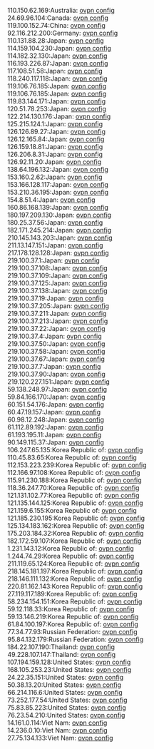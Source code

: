 110.150.62.169:Australia: [ovpn config](vpn/110_150_62_169.ovpn)  
24.69.96.104:Canada: [ovpn config](vpn/24_69_96_104.ovpn)  
119.100.152.74:China: [ovpn config](vpn/119_100_152_74.ovpn)  
92.116.212.200:Germany: [ovpn config](vpn/92_116_212_200.ovpn)  
110.131.88.28:Japan: [ovpn config](vpn/110_131_88_28.ovpn)  
114.159.104.230:Japan: [ovpn config](vpn/114_159_104_230.ovpn)  
114.182.32.130:Japan: [ovpn config](vpn/114_182_32_130.ovpn)  
116.193.226.87:Japan: [ovpn config](vpn/116_193_226_87.ovpn)  
117.108.51.58:Japan: [ovpn config](vpn/117_108_51_58.ovpn)  
118.240.117.118:Japan: [ovpn config](vpn/118_240_117_118.ovpn)  
119.106.76.185:Japan: [ovpn config](vpn/119_106_76_185.ovpn)  
119.106.76.185:Japan: [ovpn config](vpn/119_106_76_185.ovpn)  
119.83.144.171:Japan: [ovpn config](vpn/119_83_144_171.ovpn)  
120.51.78.253:Japan: [ovpn config](vpn/120_51_78_253.ovpn)  
122.214.130.176:Japan: [ovpn config](vpn/122_214_130_176.ovpn)  
125.215.124.1:Japan: [ovpn config](vpn/125_215_124_1.ovpn)  
126.126.89.27:Japan: [ovpn config](vpn/126_126_89_27.ovpn)  
126.12.165.84:Japan: [ovpn config](vpn/126_12_165_84.ovpn)  
126.159.18.81:Japan: [ovpn config](vpn/126_159_18_81.ovpn)  
126.206.8.31:Japan: [ovpn config](vpn/126_206_8_31.ovpn)  
126.92.11.20:Japan: [ovpn config](vpn/126_92_11_20.ovpn)  
138.64.196.132:Japan: [ovpn config](vpn/138_64_196_132.ovpn)  
153.160.2.62:Japan: [ovpn config](vpn/153_160_2_62.ovpn)  
153.166.128.117:Japan: [ovpn config](vpn/153_166_128_117.ovpn)  
153.210.36.195:Japan: [ovpn config](vpn/153_210_36_195.ovpn)  
154.8.51.4:Japan: [ovpn config](vpn/154_8_51_4.ovpn)  
160.86.168.139:Japan: [ovpn config](vpn/160_86_168_139.ovpn)  
180.197.209.130:Japan: [ovpn config](vpn/180_197_209_130.ovpn)  
180.25.37.56:Japan: [ovpn config](vpn/180_25_37_56.ovpn)  
182.171.245.214:Japan: [ovpn config](vpn/182_171_245_214.ovpn)  
210.145.143.203:Japan: [ovpn config](vpn/210_145_143_203.ovpn)  
211.13.147.151:Japan: [ovpn config](vpn/211_13_147_151.ovpn)  
217.178.128.128:Japan: [ovpn config](vpn/217_178_128_128.ovpn)  
219.100.37.1:Japan: [ovpn config](vpn/219_100_37_1.ovpn)  
219.100.37.108:Japan: [ovpn config](vpn/219_100_37_108.ovpn)  
219.100.37.109:Japan: [ovpn config](vpn/219_100_37_109.ovpn)  
219.100.37.125:Japan: [ovpn config](vpn/219_100_37_125.ovpn)  
219.100.37.138:Japan: [ovpn config](vpn/219_100_37_138.ovpn)  
219.100.37.19:Japan: [ovpn config](vpn/219_100_37_19.ovpn)  
219.100.37.205:Japan: [ovpn config](vpn/219_100_37_205.ovpn)  
219.100.37.211:Japan: [ovpn config](vpn/219_100_37_211.ovpn)  
219.100.37.213:Japan: [ovpn config](vpn/219_100_37_213.ovpn)  
219.100.37.22:Japan: [ovpn config](vpn/219_100_37_22.ovpn)  
219.100.37.4:Japan: [ovpn config](vpn/219_100_37_4.ovpn)  
219.100.37.50:Japan: [ovpn config](vpn/219_100_37_50.ovpn)  
219.100.37.58:Japan: [ovpn config](vpn/219_100_37_58.ovpn)  
219.100.37.67:Japan: [ovpn config](vpn/219_100_37_67.ovpn)  
219.100.37.7:Japan: [ovpn config](vpn/219_100_37_7.ovpn)  
219.100.37.90:Japan: [ovpn config](vpn/219_100_37_90.ovpn)  
219.120.227.151:Japan: [ovpn config](vpn/219_120_227_151.ovpn)  
59.138.248.97:Japan: [ovpn config](vpn/59_138_248_97.ovpn)  
59.84.166.170:Japan: [ovpn config](vpn/59_84_166_170.ovpn)  
60.151.54.176:Japan: [ovpn config](vpn/60_151_54_176.ovpn)  
60.47.19.157:Japan: [ovpn config](vpn/60_47_19_157.ovpn)  
60.98.12.248:Japan: [ovpn config](vpn/60_98_12_248.ovpn)  
61.112.89.192:Japan: [ovpn config](vpn/61_112_89_192.ovpn)  
61.193.195.11:Japan: [ovpn config](vpn/61_193_195_11.ovpn)  
90.149.115.37:Japan: [ovpn config](vpn/90_149_115_37.ovpn)  
106.247.65.135:Korea Republic of: [ovpn config](vpn/106_247_65_135.ovpn)  
110.45.83.65:Korea Republic of: [ovpn config](vpn/110_45_83_65.ovpn)  
112.153.223.239:Korea Republic of: [ovpn config](vpn/112_153_223_239.ovpn)  
112.166.97.108:Korea Republic of: [ovpn config](vpn/112_166_97_108.ovpn)  
115.91.230.188:Korea Republic of: [ovpn config](vpn/115_91_230_188.ovpn)  
118.36.247.70:Korea Republic of: [ovpn config](vpn/118_36_247_70.ovpn)  
121.131.102.77:Korea Republic of: [ovpn config](vpn/121_131_102_77.ovpn)  
121.135.144.125:Korea Republic of: [ovpn config](vpn/121_135_144_125.ovpn)  
121.159.6.155:Korea Republic of: [ovpn config](vpn/121_159_6_155.ovpn)  
121.185.230.195:Korea Republic of: [ovpn config](vpn/121_185_230_195.ovpn)  
125.134.183.162:Korea Republic of: [ovpn config](vpn/125_134_183_162.ovpn)  
175.203.184.32:Korea Republic of: [ovpn config](vpn/175_203_184_32.ovpn)  
182.172.59.107:Korea Republic of: [ovpn config](vpn/182_172_59_107.ovpn)  
1.231.143.12:Korea Republic of: [ovpn config](vpn/1_231_143_12.ovpn)  
1.244.74.29:Korea Republic of: [ovpn config](vpn/1_244_74_29.ovpn)  
211.119.65.124:Korea Republic of: [ovpn config](vpn/211_119_65_124.ovpn)  
218.145.181.197:Korea Republic of: [ovpn config](vpn/218_145_181_197.ovpn)  
218.146.111.132:Korea Republic of: [ovpn config](vpn/218_146_111_132.ovpn)  
220.81.162.143:Korea Republic of: [ovpn config](vpn/220_81_162_143.ovpn)  
27.119.117.189:Korea Republic of: [ovpn config](vpn/27_119_117_189.ovpn)  
58.234.154.151:Korea Republic of: [ovpn config](vpn/58_234_154_151.ovpn)  
59.12.118.33:Korea Republic of: [ovpn config](vpn/59_12_118_33.ovpn)  
59.13.146.219:Korea Republic of: [ovpn config](vpn/59_13_146_219.ovpn)  
61.84.100.197:Korea Republic of: [ovpn config](vpn/61_84_100_197.ovpn)  
77.34.77.93:Russian Federation: [ovpn config](vpn/77_34_77_93.ovpn)  
95.84.132.179:Russian Federation: [ovpn config](vpn/95_84_132_179.ovpn)  
184.22.107.190:Thailand: [ovpn config](vpn/184_22_107_190.ovpn)  
49.228.107.147:Thailand: [ovpn config](vpn/49_228_107_147.ovpn)  
107.194.159.128:United States: [ovpn config](vpn/107_194_159_128.ovpn)  
168.105.253.23:United States: [ovpn config](vpn/168_105_253_23.ovpn)  
24.22.35.151:United States: [ovpn config](vpn/24_22_35_151.ovpn)  
50.38.13.20:United States: [ovpn config](vpn/50_38_13_20.ovpn)  
66.214.116.6:United States: [ovpn config](vpn/66_214_116_6.ovpn)  
73.252.177.54:United States: [ovpn config](vpn/73_252_177_54.ovpn)  
75.83.85.223:United States: [ovpn config](vpn/75_83_85_223.ovpn)  
76.23.54.210:United States: [ovpn config](vpn/76_23_54_210.ovpn)  
14.161.0.114:Viet Nam: [ovpn config](vpn/14_161_0_114.ovpn)  
14.236.0.10:Viet Nam: [ovpn config](vpn/14_236_0_10.ovpn)  
27.75.134.133:Viet Nam: [ovpn config](vpn/27_75_134_133.ovpn)  
